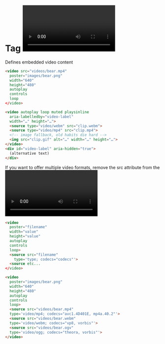 # Tag <video>

Defines embedded video content

```html
<video src="videos/bear.mp4"
  poster="images/bear.png"
  width="640"
  height="480"
  autoplay
  controls
  loop
</video>

<video autoplay loop muted playsinline
  aria-labelledby="video-label"
  width="…" height="…">
  <source type="video/webm" src="clip.webm">
  <source type="video/mp4" src="clip.mp4">
  <!-- image fallback, old habits die hard -->
  <img src="clip.gif" alt="…" width="…" height="…">
</video>
<div id="video-label" aria-hidden="true">
  (alternative text)
</div>
```

If you want to offer multiple video formats, remove the src attribute from the
<video> tag and add multiple source elements, one for each format you want to
offer:

```html
<video
  poster="filename"
  width="value"
  height="value"
  autoplay
  controls
  loop>
  <source src="filename"
    type='type; codecs="codecs"'>
  <source etc...
</video>

<video
  poster="images/bear.png"
  width="640"
  height="480"
  autoplay
  controls
  loop>
  <source src="videos/bear.mp4"
  type='video/mp4; codecs="avc1.4D401E, mp4a.40.2"'>
  <source src="videos/bear.webm"
  type='video/webm; codecs="vp8, vorbis"'>
  <source src="videos/bear.ogv"
  type='video/ogg; codecs="theora, vorbis"'>
</video>
```

